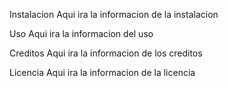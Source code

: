 Instalacion
Aqui ira la informacion de la instalacion

Uso
Aqui ira la informacion del uso

Creditos
Aqui ira la informacion de los creditos

Licencia
Aqui ira la informacion de la licencia
